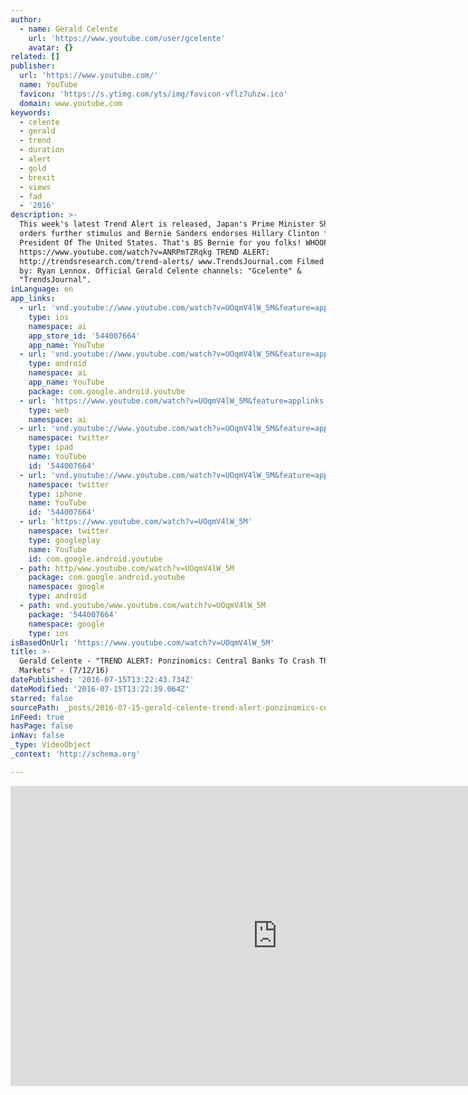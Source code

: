 ```yaml
---
author:
  - name: Gerald Celente
    url: 'https://www.youtube.com/user/gcelente'
    avatar: {}
related: []
publisher:
  url: 'https://www.youtube.com/'
  name: YouTube
  favicon: 'https://s.ytimg.com/yts/img/favicon-vflz7uhzw.ico'
  domain: www.youtube.com
keywords:
  - celente
  - gerald
  - trend
  - duration
  - alert
  - gold
  - brexit
  - views
  - fad
  - '2016'
description: >-
  This week's latest Trend Alert is released, Japan's Prime Minister Shinzo Abe
  orders further stimulus and Bernie Sanders endorses Hillary Clinton for
  President Of The United States. That's BS Bernie for you folks! WHOOPIE LINK:
  https://www.youtube.com/watch?v=ANRPmTZRqkg TREND ALERT:
  http://trendsresearch.com/trend-alerts/ www.TrendsJournal.com Filmed & edited
  by: Ryan Lennox. Official Gerald Celente channels: "Gcelente" &
  "TrendsJournal".
inLanguage: en
app_links:
  - url: 'vnd.youtube://www.youtube.com/watch?v=UOqmV4lW_5M&feature=applinks'
    type: ios
    namespace: ai
    app_store_id: '544007664'
    app_name: YouTube
  - url: 'vnd.youtube://www.youtube.com/watch?v=UOqmV4lW_5M&feature=applinks'
    type: android
    namespace: ai
    app_name: YouTube
    package: com.google.android.youtube
  - url: 'https://www.youtube.com/watch?v=UOqmV4lW_5M&feature=applinks'
    type: web
    namespace: ai
  - url: 'vnd.youtube://www.youtube.com/watch?v=UOqmV4lW_5M&feature=applinks'
    namespace: twitter
    type: ipad
    name: YouTube
    id: '544007664'
  - url: 'vnd.youtube://www.youtube.com/watch?v=UOqmV4lW_5M&feature=applinks'
    namespace: twitter
    type: iphone
    name: YouTube
    id: '544007664'
  - url: 'https://www.youtube.com/watch?v=UOqmV4lW_5M'
    namespace: twitter
    type: googleplay
    name: YouTube
    id: com.google.android.youtube
  - path: http/www.youtube.com/watch?v=UOqmV4lW_5M
    package: com.google.android.youtube
    namespace: google
    type: android
  - path: vnd.youtube/www.youtube.com/watch?v=UOqmV4lW_5M
    package: '544007664'
    namespace: google
    type: ios
isBasedOnUrl: 'https://www.youtube.com/watch?v=UOqmV4lW_5M'
title: >-
  Gerald Celente - "TREND ALERT: Ponzinomics: Central Banks To Crash The
  Markets" - (7/12/16)
datePublished: '2016-07-15T13:22:43.734Z'
dateModified: '2016-07-15T13:22:39.064Z'
starred: false
sourcePath: _posts/2016-07-15-gerald-celente-trend-alert-ponzinomics-central-banks-to.md
inFeed: true
hasPage: false
inNav: false
_type: VideoObject
_context: 'http://schema.org'

---
```

<iframe src="https://cdn.embedly.com/widgets/media.html?src=https%3A%2F%2Fwww.youtube.com%2Fembed%2FUOqmV4lW_5M%3Ffeature%3Doembed&amp;url=http%3A%2F%2Fwww.youtube.com%2Fwatch%3Fv%3DUOqmV4lW_5M&amp;image=https%3A%2F%2Fi.ytimg.com%2Fvi%2FUOqmV4lW_5M%2Fhqdefault.jpg&amp;key=b7d04c9b404c499eba89ee7072e1c4f7&amp;type=text%2Fhtml&amp;schema=youtube" width="854" height="480" scrolling="no" frameborder="0" allowfullscreen="" style=""></iframe>